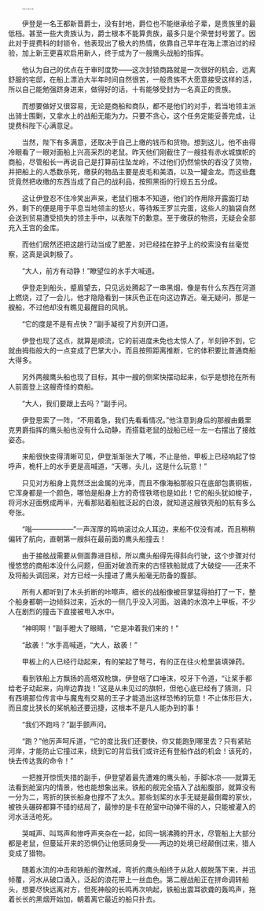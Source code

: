 　　……

　　伊登是一名王都新晋爵士，没有封地，爵位也不能继承给子辈，是贵族里的最低档。甚至一些大贵族认为，爵士根本不能算贵族，最多只是个荣誉封号罢了。因此对于提费科的封锁令，他表现出了极大的热情，依靠自己早年在海上漂泊过的经验，加上新王更喜欢启用新人，终于成为了一艘鹰头战船的指挥。

　　他认为自己的优点在于审时度势——这次封锁商路就是一次很好的机会，远离舒服的宅邸，在船上漂泊大半年时间自然很苦，一般贵族不大愿意接受这样的活，所以自己能勉强跻身进来，做得好的话，十有能够受封为一名真正的贵族。

　　而想要做好又很容易，无论是商船和商队，都不是他们的对手，若当地领主派出骑士围剿，又拿水上的战船无能为力。只要不贪心，这个任务定能妥善完成，让提费科陛下心满意足。

　　当然，陛下有多满意，还取决于自己上缴的钱币和货物。想到这儿，他不由得冷眼看了一眼对面船上兴高采烈的老鼠。昨天他们刚截住了一艘挂有赤水城旗帜的商船，尽管船长一再说自己是打算前往坠龙岭，不过他们仍然愉快的吞没了货物，并把船上的人悉数杀死，缴获的物品主要是皮毛和美酒，以及一罐金龙。而这些蠢货竟然把收缴的东西当成了自己的战利品，按照黑街的行规五五分成。

　　这让伊登忍不住冷笑出声来，老鼠们根本不知道，他们的作用除开露面打劫外，剩下的便是用于平息当地领主的怒火，等待叛王罗兰完蛋，这些人的脑袋自然会送到贸易遭受损失的领主手中，以表陛下的歉意。至于缴获的物资，无疑会全部充入王宫的金库。

　　而他们居然还把这趟行动当成了肥差，对已经挂在脖子上的绞索没有丝毫觉察，这真是讽刺极了。

　　“大人，前方有动静！”瞭望位的水手大喊道。

　　伊登走到船头，蹙眉望去，只见远处腾起了一串黑烟，像是有什么东西在河道上燃烧，过了一会儿，他才隐隐看到一抹灰色正在向这边靠近。毫无疑问，那是一艘船，不过他却没有瞧见最醒目的风帆。

　　“它的度是不是有点快？”副手凝视了片刻开口道。

　　伊登也现了这点，就算是顺流，它的前进度未免也太惊人了，半刻钟不到，它就由拇指般大的一点变成了巴掌大小，而且按照距离推断，它的体积要比普通商船大得多。

　　另外两艘鹰头船也现了目标，其中一艘的侧桨快摆动起来，似乎是想抢在所有人前面登上这艘奇怪的商船。

　　“大人，我们要跟上去吗？”副手问。

　　伊登思索了一阵，“不用着急，我们先看看情况。”他注意到身后的那艘由戴里克男爵指挥的鹰头船也没有什么动静，而搭载老鼠的战船已经一左一右摆出了接舷姿态。

　　来船很快变得清晰可见，伊登渐渐张大了嘴，不止是他，甲板上已经响起了惊呼声，桅杆上的水手更是高喊道，“天哪，头儿，这是什么玩意！”

　　只见对方船身上竟然泛出金属的光泽，而且不像海船那般只在底部包裹铜板，它浑身都是一个颜色，哪怕是船身上方的奇怪铁塔也是如此！它的船头犹如梭子，将河水迎面劈成两半，光看那贴着船舷泛起的白浪，就知道这艘铁壳船的航有多么夸张。

　　“嗡——————”一声浑厚的鸣响滚过众人耳边，来船不仅没有减，而且稍稍偏转了航向，直朝第一艘斜在最前面的鹰头船撞去！

　　由于接舷战需要从侧面靠进目标，所以鹰头船得先得斜向行驶，这个步骤对付慢悠悠的商船本没什么问题，但面对破浪而来的古怪铁船就成了大破绽——还来不及将船头调回来，对方已经一头撞进了鹰头船毫无防备的腹部。

　　所有人都听到了木头折断的咔嚓声，细长的战船像被巨掌猛得拍打了一下，整个船身都朝一边倾斜过来，近水的一侧几乎没入河面。汹涌的水浪冲上甲板，不少人在剧烈的撞击下直接被甩入水中。

　　“神明啊！”副手瞪大了眼睛，“它是冲着我们来的！”

　　“敌袭！”水手高喊道，“大人，敌袭！”

　　甲板上的人已经行动起来，有的架起了弩弓，有的正在往火枪里装填弹药。

　　看到铁船上方飘扬的高塔双枪旗，伊登咽了口唾沫，咬牙下令道，“让桨手都给老子动起来，向岸边靠拢！”这是从未见过的旗帜，但他心底已经有了猜测，只有西境那位传言中与魔鬼有交易的王子才能造出这样恐怖的玩意！不止体形巨大，而且度比狭长的桨帆船还要迅捷，这根本不是凡人能办到的事！

　　“我们不跑吗？”副手颤声问。

　　“跑？”他厉声呵斥道，“它的度比我们还要快，你又能跑到哪里去？只有紧贴河岸，才能防止它撞过来，绕到它的背后我们或许还有登船作战的机会！该死的，快去传达我的命令！”

　　一把推开惊慌失措的副手，伊登望着最先遭难的鹰头船，手脚冰凉——就算无法看到舱室内的情景，他也能想象出来。铁船的舰完全插入了战船腹部，就算没有一分为二，弯折的狭长船身也撑不了太久。那些划桨的水手无疑是最倒霉的家伙，被铁头碾碎都算不错的结局了，最惨的是卡在舱室中动弹不得的人，只能被灌入的河水活活呛死。

　　哭喊声、叫骂声和惨呼声夹杂在一起，如同一锅沸腾的开水，尽管船上大部分都是老鼠，但蔓延开来的恐惧仍让他感同身受——两边的处境已经颠倒过来，猎人变成了猎物。

　　随着水流的冲击和铁船的骤然减，弯折的鹰头船终于从敌人舰脱落下来，并迅倾覆，河水从破口涌入，泛起的浪花带上一丝血色。第二艘战船正在拼命调转船头，想要尽快远离对方，但死神般的长鸣再次响起，铁船出震耳欲聋的轰鸣声，拖着长长的黑烟开始加，朝着离它最近的船只扑去。
